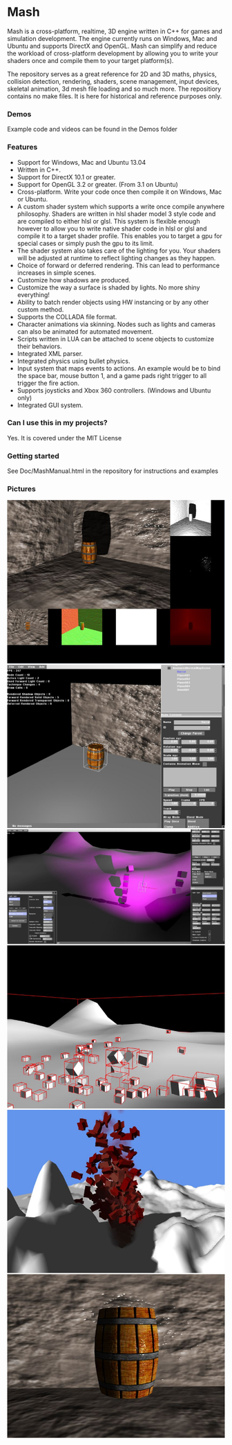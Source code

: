 # Mash #

Mash is a cross-platform, realtime, 3D engine written in C++ for games and simulation development. The engine currently runs on Windows, Mac and Ubuntu and supports DirectX and OpenGL. Mash can simplify and reduce the workload of cross-platform development by allowing you to write your shaders once and compile them to your target platform(s).

The repository serves as a great reference for 2D and 3D maths, physics, collision detection, rendering, shaders, scene management, input devices, skeletal animation, 3d mesh file loading and so much more. 
The repositiory contains no make files. It is here for historical and reference purposes only.

### Demos ###

Example code and videos can be found in the Demos folder

### Features ###

* Support for Windows, Mac and Ubuntu 13.04
* Written in C++.
* Support for DirectX 10.1 or greater.
* Support for OpenGL 3.2 or greater. (From 3.1 on Ubuntu)
* Cross-platform. Write your code once then compile it on Windows, Mac or Ubuntu.
* A custom shader system which supports a write once compile anywhere philosophy. Shaders are written in hlsl shader model 3 style code and are compiled to either hlsl or glsl. This system is flexible enough however to allow you to write native shader code in hlsl or glsl and compile it to a target shader profile. This enables you to target a gpu for special cases or simply push the gpu to its limit.
* The shader system also takes care of the lighting for you. Your shaders will be adjusted at runtime to reflect lighting changes as they happen.
* Choice of forward or deferred rendering. This can lead to performance increases in simple scenes.
* Customize how shadows are produced.
* Customize the way a surface is shaded by lights. No more shiny everything!
* Ability to batch render objects using HW instancing or by any other custom method.
* Supports the COLLADA file format.
* Character animations via skinning. Nodes such as lights and cameras can also be animated for automated movement.
* Scripts written in LUA can be attached to scene objects to customize their behaviors.
* Integrated XML parser.
* Integrated physics using bullet physics.
* Input system that maps events to actions. An example would be to bind the space bar, mouse button 1, and a game pads right trigger to all trigger the fire action.
* Supports joysticks and Xbox 360 controllers. (Windows and Ubuntu only)
* Integrated GUI system.

### Can I use this in my projects? ###

Yes. It is covered under the MIT License

### Getting started ###

See Doc/MashManual.html in the repository for instructions and examples

### Pictures ###
![picture](Media/Promotional/DeferredData.JPG)
![picture](Media/Promotional/Editor1.JPG)
![picture](Media/Promotional/Editor2.jpg)
![picture](Media/Promotional/Physics.JPG)
![picture](Media/Promotional/Particle.JPG)
![picture](Media/Promotional/NormalMap.JPG)
